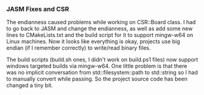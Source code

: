 ### JASM Fixes and CSR

The endianness caused problems while working on CSR::Board class. I had to go back
to JASM and change the endianness, as well as add some new lines to CMakeLists.txt 
and the build script for it to support mingw-w64 on Linux machines. Now it looks like
everything is okay, projects use big endian (if I remember correctly) to write/read 
binary files.

The build scripts (build.sh ones, I didn't work on build.ps1 files) now support 
windows targeted builds via mingw-w64. One little problem is that there was no 
implicit conversation from std::filesystem::path to std::string so I had to manually
convert while passing. So the project source code has been changed a tiny bit.
